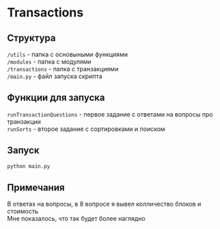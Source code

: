 # Transactions

## Структура
`/utils` - папка с основыными функциями  
`/modules` - папка с модулями  
`/transactions` - папка с транзакциями  
`/main.py` - файл запуска скрипта

## Функции для запуска
`runTransactionQuestions` - первое задание с ответами на вопросы про транзакции  
`runSorts` - второе задание с сортировками и поиском

## Запуск
```bash
python main.py
```

## Примечания
В ответах на вопросы, в 8 вопросе я вывел колличество блоков и стоимость  
Мне показалось, что так будет более наглядно
